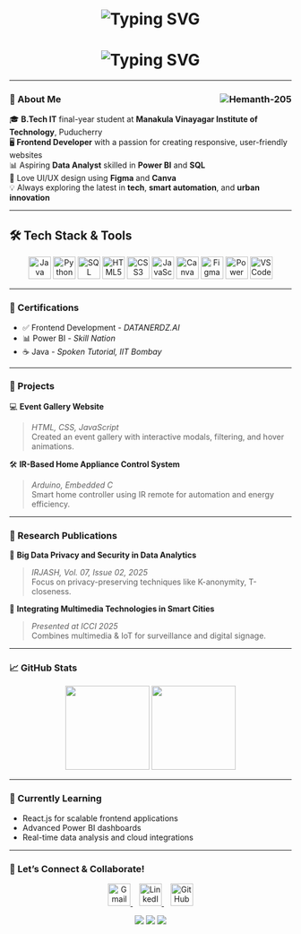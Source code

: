  <h1 align="center">
  <img src="https://readme-typing-svg.demolab.com?font=Fira+Code&weight=600&size=26&pause=1000&color=3DB2FF&center=true&vCenter=true&random=false&width=435&lines=Hi+%F0%9F%91%8B%2C+I'm+Hemanth+G;" alt="Typing SVG" />
</h1>
<h1 align="center">
  <img src="https://readme-typing-svg.demolab.com?font=Fira+Code&weight=600&size=26&pause=1000&color=3DB2FF&center=true&vCenter=true&random=false&width=600&lines=Frontend+Developer;UI%2FUX+Designer;Data+Analytics+Enthusiast" alt="Typing SVG" />
</h1>


---

### 🌟 About Me <img align="right" src="https://komarev.com/ghpvc/?username=Hemanth-205&label=Profile+Views&color=blue&style=plastic" alt="Hemanth-205" />

🎓 **B.Tech IT** final-year student at **Manakula Vinayagar Institute of Technology**, Puducherry  
🖥️ **Frontend Developer** with a passion for creating responsive, user-friendly websites  
📊 Aspiring **Data Analyst** skilled in **Power BI** and **SQL**  
🎨 Love UI/UX design using **Figma** and **Canva**  
💡 Always exploring the latest in **tech**, **smart automation**, and **urban innovation**

---
## 🛠 Tech Stack & Tools

<p align="center">
  <img src="https://cdn.jsdelivr.net/gh/devicons/devicon/icons/java/java-original.svg" height="40" alt="Java" />
  <img src="https://cdn.jsdelivr.net/gh/devicons/devicon/icons/python/python-original.svg" height="40" alt="Python" />
  <img src="https://cdn.simpleicons.org/mysql/4479A1" height="40" alt="SQL" />
  <img src="https://cdn.jsdelivr.net/gh/devicons/devicon/icons/html5/html5-original.svg" height="40" alt="HTML5" />
  <img src="https://cdn.jsdelivr.net/gh/devicons/devicon/icons/css3/css3-original.svg" height="40" alt="CSS3" />
  <img src="https://cdn.jsdelivr.net/gh/devicons/devicon/icons/javascript/javascript-original.svg" height="40" alt="JavaScript" />
  <img src="https://cdn.simpleicons.org/canva/00C4CC" height="40" alt="Canva" />
  <img src="https://cdn.simpleicons.org/figma/F24E1E" height="40" alt="Figma" />
  <img src="https://upload.wikimedia.org/wikipedia/commons/c/cf/New_Power_BI_Logo.svg" height="40" alt="Power BI" />
  <img src="https://cdn.jsdelivr.net/gh/devicons/devicon/icons/vscode/vscode-original.svg" height="40" alt="VSCode" />
</p>

 
---

### 🏅 Certifications

- ✅ Frontend Development - *DATANERDZ.AI*  
- 📊 Power BI - *Skill Nation*  
- ☕ Java - *Spoken Tutorial, IIT Bombay*

---

### 🚀 Projects

💻 **Event Gallery Website**  
> _HTML, CSS, JavaScript_  
> Created an event gallery with interactive modals, filtering, and hover animations.

🛠️ **IR-Based Home Appliance Control System**  
> _Arduino, Embedded C_  
> Smart home controller using IR remote for automation and energy efficiency.

---

### 📰 Research Publications

📘 **Big Data Privacy and Security in Data Analytics**  
> _IRJASH, Vol. 07, Issue 02, 2025_  
> Focus on privacy-preserving techniques like K-anonymity, T-closeness.

📘 **Integrating Multimedia Technologies in Smart Cities**  
> _Presented at ICCI 2025_  
> Combines multimedia & IoT for surveillance and digital signage.

---

### 📈 GitHub Stats

<p align="center">
  <img src="https://github-readme-stats.vercel.app/api?username=Hemanth-205&show_icons=true&theme=react" height="150" />
  <img src="https://github-readme-stats.vercel.app/api/top-langs/?username=Hemanth-205&layout=compact&theme=react" height="150"/>
</p>

---

### 🌱 Currently Learning

- React.js for scalable frontend applications  
- Advanced Power BI dashboards  
- Real-time data analysis and cloud integrations  

---

### 🔗 Let’s Connect & Collaborate!

<p align="center">
  <!-- Gmail -->
  <a href="mailto:grhemanth26@gmail.com">
    <img src="https://img.icons8.com/fluency/48/gmail.png" height="40" alt="Gmail" title="Send me an Email" />
  </a>&nbsp;&nbsp;

  <!-- LinkedIn -->
  <a href="https://www.linkedin.com/in/hemanth-g25" target="_blank">
    <img src="https://img.icons8.com/fluency/48/linkedin.png" height="40" alt="LinkedIn" title="Connect on LinkedIn" />
  </a>&nbsp;&nbsp;

  <!-- GitHub -->
  <a href="https://github.com/Hemanth-205" target="_blank">
    <img src="https://img.icons8.com/ios-glyphs/50/000000/github.png" height="40" alt="GitHub" title="Check out my GitHub" />
  </a>
</p>

<p align="center">
  <a href="mailto:grhemanth26@gmail.com"><img src="https://img.shields.io/badge/Email-D14836?style=for-the-badge&logo=gmail&logoColor=white" /></a>
  <a href="https://www.linkedin.com/in/hemanth-g25"><img src="https://img.shields.io/badge/LinkedIn-0077B5?style=for-the-badge&logo=linkedin&logoColor=white" /></a>
  <a href="https://github.com/Hemanth-205"><img src="https://img.shields.io/badge/GitHub-100000?style=for-the-badge&logo=github&logoColor=white" /></a>
</p>

